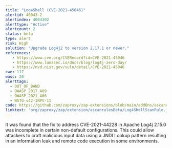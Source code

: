 ```yaml
---
title: "Log4Shell (CVE-2021-45046)"
alertid: 40043-2
alertindex: 4004302
alerttype: "Active"
alertcount: 2
status: beta
type: alert
risk: High
solution: "Upgrade Log4j2 to version 2.17.1 or newer."
references:
   - https://www.cve.org/CVERecord?id=CVE-2021-45046
   - https://www.lunasec.io/docs/blog/log4j-zero-day/
   - https://nvd.nist.gov/vuln/detail/CVE-2021-45046
cwe: 117
wasc: 20
alerttags: 
  - OUT_OF_BAND
  - OWASP_2017_A09
  - OWASP_2021_A06
  - WSTG-v42-INPV-11
code: https://github.com/zaproxy/zap-extensions/blob/main/addOns/ascanrulesBeta/src/main/java/org/zaproxy/zap/extension/ascanrulesBeta/Log4ShellScanRule.java
linktext: "org/zaproxy/zap/extension/ascanrulesBeta/Log4ShellScanRule.java"
---
```

It was found that the fix to address CVE-2021-44228 in Apache Log4j 2.15.0 was incomplete in certain non-default configurations. This could allow attackers to craft malicious input data using a JNDI Lookup pattern resulting in an information leak and remote code execution in some environments.
